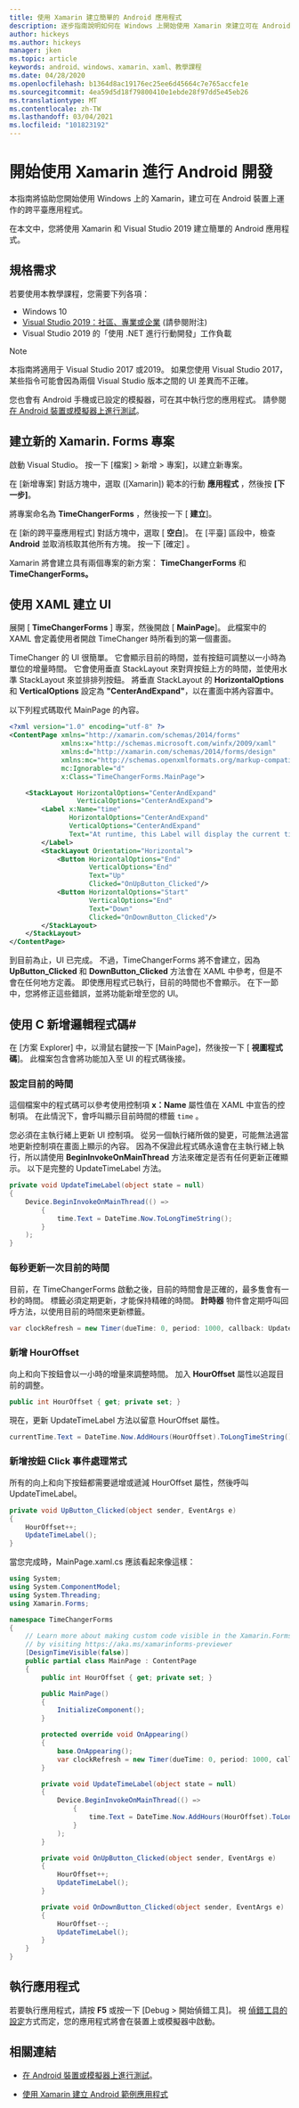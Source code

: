 ```yaml
---
title: 使用 Xamarin 建立簡單的 Android 應用程式
description: 逐步指南說明如何在 Windows 上開始使用 Xamarin 來建立可在 Android 裝置上運作的跨平臺應用程式。
author: hickeys
ms.author: hickeys
manager: jken
ms.topic: article
keywords: android、windows、xamarin、xaml、教學課程
ms.date: 04/28/2020
ms.openlocfilehash: b1364d8ac19176ec25ee6d45664c7e765accfe1e
ms.sourcegitcommit: 4ea59d5d18f79800410e1ebde28f97dd5e45eb26
ms.translationtype: MT
ms.contentlocale: zh-TW
ms.lasthandoff: 03/04/2021
ms.locfileid: "101823192"
---
```

# <a name="get-started-developing-for-android-using-xamarinforms"></a>開始使用 Xamarin 進行 Android 開發

本指南將協助您開始使用 Windows 上的 Xamarin，建立可在 Android 裝置上運作的跨平臺應用程式。

在本文中，您將使用 Xamarin 和 Visual Studio 2019 建立簡單的 Android 應用程式。

## <a name="requirements"></a>規格需求

若要使用本教學課程，您需要下列各項：

- Windows 10
- [Visual Studio 2019：社區、專業或企業](https://visualstudio.microsoft.com/downloads/) (請參閱附注) 
- Visual Studio 2019 的「使用 .NET 進行行動開發」工作負載

> [!NOTE]
> 本指南將適用于 Visual Studio 2017 或2019。 如果您使用 Visual Studio 2017，某些指令可能會因為兩個 Visual Studio 版本之間的 UI 差異而不正確。

您也會有 Android 手機或已設定的模擬器，可在其中執行您的應用程式。 請參閱 [在 Android 裝置或模擬器上進行測試](emulator.md)。

## <a name="create-a-new-xamarinforms-project"></a>建立新的 Xamarin. Forms 專案

啟動 Visual Studio。 按一下 [檔案] > 新增 > 專案]，以建立新專案。

在 [新增專案] 對話方塊中，選取 ([Xamarin]) 範本的行動 **應用程式** ，然後按 **[下一步]**。

將專案命名為 **TimeChangerForms** ，然後按一下 [ **建立**]。

在 [新的跨平臺應用程式] 對話方塊中，選取 [ **空白**]。 在 [平臺] 區段中，檢查 **Android** 並取消核取其他所有方塊。 按一下 [確定]  。

Xamarin 將會建立具有兩個專案的新方案： **TimeChangerForms** 和 **TimeChangerForms。**

## <a name="create-a-ui-with-xaml"></a>使用 XAML 建立 UI

展開 [ **TimeChangerForms** ] 專案，然後開啟 [ **MainPage**]。 此檔案中的 XAML 會定義使用者開啟 TimeChanger 時所看到的第一個畫面。

TimeChanger 的 UI 很簡單。 它會顯示目前的時間，並有按鈕可調整以一小時為單位的增量時間。 它會使用垂直 StackLayout 來對齊按鈕上方的時間，並使用水準 StackLayout 來並排排列按鈕。 將垂直 StackLayout 的 **HorizontalOptions** 和 **VerticalOptions** 設定為 **"CenterAndExpand"**，以在畫面中將內容置中。

以下列程式碼取代 MainPage 的內容。

```xml
<?xml version="1.0" encoding="utf-8" ?>
<ContentPage xmlns="http://xamarin.com/schemas/2014/forms"
             xmlns:x="http://schemas.microsoft.com/winfx/2009/xaml"
             xmlns:d="http://xamarin.com/schemas/2014/forms/design"
             xmlns:mc="http://schemas.openxmlformats.org/markup-compatibility/2006"
             mc:Ignorable="d"
             x:Class="TimeChangerForms.MainPage">

    <StackLayout HorizontalOptions="CenterAndExpand"
                 VerticalOptions="CenterAndExpand">
        <Label x:Name="time"
               HorizontalOptions="CenterAndExpand"
               VerticalOptions="CenterAndExpand"
               Text="At runtime, this Label will display the current time.">
        </Label>
        <StackLayout Orientation="Horizontal">
            <Button HorizontalOptions="End"
                    VerticalOptions="End"
                    Text="Up"
                    Clicked="OnUpButton_Clicked"/>
            <Button HorizontalOptions="Start"
                    VerticalOptions="End"
                    Text="Down"
                    Clicked="OnDownButton_Clicked"/>
        </StackLayout>
    </StackLayout>
</ContentPage>
```

到目前為止，UI 已完成。 不過，TimeChangerForms 將不會建立，因為 **UpButton_Clicked** 和 **DownButton_Clicked** 方法會在 XAML 中參考，但是不會在任何地方定義。 即使應用程式已執行，目前的時間也不會顯示。 在下一節中，您將修正這些錯誤，並將功能新增至您的 UI。

## <a name="add-logic-code-with-c"></a>使用 C 新增邏輯程式碼#

在 [方案 Explorer] 中，以滑鼠右鍵按一下 [MainPage]，然後按一下 [ **視圖程式碼**]。 此檔案包含會將功能加入至 UI 的程式碼後接。

### <a name="set-the-current-time"></a>設定目前的時間

這個檔案中的程式碼可以參考使用控制項 **x：Name** 屬性值在 XAML 中宣告的控制項。 在此情況下，會呼叫顯示目前時間的標籤 `time` 。

您必須在主執行緒上更新 UI 控制項。 從另一個執行緒所做的變更，可能無法適當地更新控制項在畫面上顯示的內容。 因為不保證此程式碼永遠會在主執行緒上執行，所以請使用 **BeginInvokeOnMainThread** 方法來確定是否有任何更新正確顯示。 以下是完整的 UpdateTimeLabel 方法。

```csharp
private void UpdateTimeLabel(object state = null)
{
    Device.BeginInvokeOnMainThread(() =>
        {
            time.Text = DateTime.Now.ToLongTimeString();
        }
    );
}
```

### <a name="update-the-current-time-once-every-second"></a>每秒更新一次目前的時間

目前，在 TimeChangerForms 啟動之後，目前的時間會是正確的，最多隻會有一秒的時間。 標籤必須定期更新，才能保持精確的時間。 **計時器** 物件會定期呼叫回呼方法，以使用目前的時間來更新標籤。

```csharp
var clockRefresh = new Timer(dueTime: 0, period: 1000, callback: UpdateTimeLabel, state: null);
```

### <a name="add-houroffset"></a>新增 HourOffset

向上和向下按鈕會以一小時的增量來調整時間。 加入 **HourOffset** 屬性以追蹤目前的調整。

```csharp
public int HourOffset { get; private set; }
```

現在，更新 UpdateTimeLabel 方法以留意 HourOffset 屬性。

```csharp
currentTime.Text = DateTime.Now.AddHours(HourOffset).ToLongTimeString();
```

### <a name="add-button-click-event-handlers"></a>新增按鈕 Click 事件處理常式

所有的向上和向下按鈕都需要遞增或遞減 HourOffset 屬性，然後呼叫 UpdateTimeLabel。

```csharp
private void UpButton_Clicked(object sender, EventArgs e)
{
    HourOffset++;
    UpdateTimeLabel();
}
```

當您完成時，MainPage.xaml.cs 應該看起來像這樣：

```csharp
using System;
using System.ComponentModel;
using System.Threading;
using Xamarin.Forms;

namespace TimeChangerForms
{
    // Learn more about making custom code visible in the Xamarin.Forms previewer
    // by visiting https://aka.ms/xamarinforms-previewer
    [DesignTimeVisible(false)]
    public partial class MainPage : ContentPage
    {
        public int HourOffset { get; private set; }

        public MainPage()
        {
            InitializeComponent();
        }

        protected override void OnAppearing()
        {
            base.OnAppearing();
            var clockRefresh = new Timer(dueTime: 0, period: 1000, callback: UpdateTimeLabel, state: null);
        }

        private void UpdateTimeLabel(object state = null)
        {
            Device.BeginInvokeOnMainThread(() =>
                {
                    time.Text = DateTime.Now.AddHours(HourOffset).ToLongTimeString();
                }
            );
        }

        private void OnUpButton_Clicked(object sender, EventArgs e)
        {
            HourOffset++;
            UpdateTimeLabel();
        }

        private void OnDownButton_Clicked(object sender, EventArgs e)
        {
            HourOffset--;
            UpdateTimeLabel();
        }
    }
}
```

## <a name="run-the-app"></a>執行應用程式

若要執行應用程式，請按 **F5** 或按一下 [Debug > 開始偵錯工具]。 視 [偵錯工具的設定](emulator.md)方式而定，您的應用程式將會在裝置上或模擬器中啟動。

## <a name="related-links"></a>相關連結

- [在 Android 裝置或模擬器上進行測試](emulator.md)。

- [使用 Xamarin 建立 Android 範例應用程式](xamarin-android.md)
